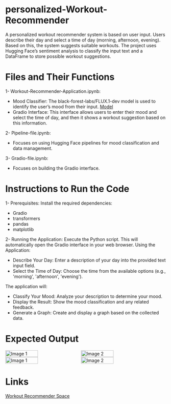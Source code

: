 # personalized-Workout-Recommender

 A personalized workout recommender system is based on user input. Users describe their day and select a time of day (morning, afternoon, evening). Based on this, the system suggests suitable workouts. The project uses Hugging Face’s sentiment analysis to classify the input text and a DataFrame to store possible workout suggestions.



# Files and Their Functions

1- Workout-Recommender-Application.ipynb:
- Mood Classifier: The black-forest-labs/FLUX.1-dev model is used to identify the user’s mood from their input. [Model]([https://pages.github.com/](https://huggingface.co/black-forest-labs/FLUX.1-dev))
- Gradio Interface: This interface allows users to enter their mood and select the time of day, and then it shows a workout suggestion based on this information.

2- Pipeline-file.ipynb:
- Focuses on using Hugging Face pipelines for mood classification and data management.

3- Gradio-file.ipynb: 
- Focuses on building the Gradio interface.


# Instructions to Run the Code
1- Prerequisites: Install the required dependencies:
- Gradio
- transformers
- pandas
- matplotlib
  
2- Running the Application: Execute the Python script. This will automatically open the Gradio interface in your web browser.
Using the Application: 
- Describe Your Day: Enter a description of your day into the provided text input field.
- Select the Time of Day: Choose the time from the available options (e.g., 'morning', 'afternoon', 'evening').

The application will:
- Classify Your Mood: Analyze your description to determine your mood.
- Display the Result: Show the mood classification and any related feedback.
- Generate a Graph: Create and display a graph based on the collected data.


# Expected Output

<div style="display: flex;">
    <img src="images/1.png" alt="Image 1" style="width: 45%; margin-right: 10px;">
    <img src="images/2.png" alt="Image 2" style="width: 45%;">
</div>
<div style="display: flex;">
    <img src="images/graph1.png" alt="Image 1" style="width: 45%; margin-right: 10px;">
    <img src="images/graph2.png" alt="Image 2" style="width: 45%;">
</div>


# Links
[Workout Recommender Space](https://huggingface.co/spaces/JanaAlbader/Personalized-Workout-Recommender) 

